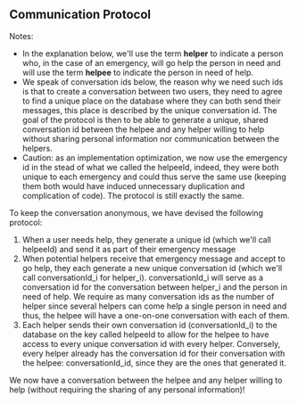 ## Communication Protocol

Notes:

* In the explanation below, we'll use the term **helper** to indicate a person who, in the case of
  an emergency, will go help the person in need and will use the term **helpee** to indicate the
  person in need of help.
* We speak of conversation ids below, the reason why we need such ids is that to create a
  conversation between two users, they need to agree to find a unique place on the database where
  they can both send their messages, this place is described by the unique conversation id. The goal
  of the protocol is then to be able to generate a unique, shared conversation id between the helpee
  and any helper willing to help without sharing personal information nor communication between the
  helpers.
* Caution: as an implementation optimization, we now use the emergency id in the stead of what we
  called the helpeeId, indeed, they were both unique to each emergency and could thus serve the same
  use (keeping them both would have induced unnecessary duplication and complication of code). The
  protocol is still exactly the same.

To keep the conversation anonymous, we have devised the following protocol:

1. When a user needs help, they generate a unique id (which we'll call helpeeId) and send it as part
   of their emergency message
2. When potential helpers receive that emergency message and accept to go help, they each generate a
   new unique conversation id (which we'll call conversationId_i for helper_i). conversationId_i
   will serve as a conversation id for the conversation between helper_i and the person in need of
   help. We require as many conversation ids as the number of helper since several helpers can come
   help a single person in need and thus, the helpee will have a one-on-one conversation with each
   of them.
3. Each helper sends their own conversation id (conversationId_i) to the database on the key called
   helpeeId to allow for the helpee to have access to every unique conversation id with every
   helper. Conversely, every helper already has the conversation id for their conversation with the
   helpee:
   conversationId_id, since they are the ones that generated it.

We now have a conversation between the helpee and any helper willing to help (without requiring the
sharing of any personal information)!
